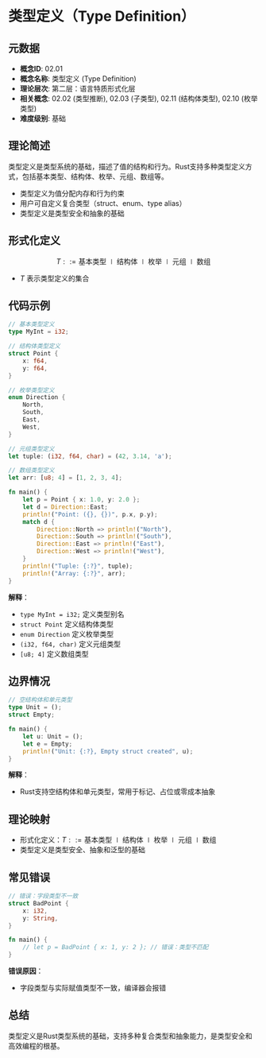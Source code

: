 # 类型定义（Type Definition）

## 元数据

- **概念ID**: 02.01
- **概念名称**: 类型定义 (Type Definition)
- **理论层次**: 第二层：语言特质形式化层
- **相关概念**: 02.02 (类型推断), 02.03 (子类型), 02.11 (结构体类型), 02.10 (枚举类型)
- **难度级别**: 基础

## 理论简述

类型定义是类型系统的基础，描述了值的结构和行为。Rust支持多种类型定义方式，包括基本类型、结构体、枚举、元组、数组等。

- 类型定义为值分配内存和行为约束
- 用户可自定义复合类型（struct、enum、type alias）
- 类型定义是类型安全和抽象的基础

## 形式化定义

```math
T ::= \text{基本类型} \mid \text{结构体} \mid \text{枚举} \mid \text{元组} \mid \text{数组}
```

- $T$ 表示类型定义的集合

## 代码示例

```rust
// 基本类型定义
type MyInt = i32;

// 结构体类型定义
struct Point {
    x: f64,
    y: f64,
}

// 枚举类型定义
enum Direction {
    North,
    South,
    East,
    West,
}

// 元组类型定义
let tuple: (i32, f64, char) = (42, 3.14, 'a');

// 数组类型定义
let arr: [u8; 4] = [1, 2, 3, 4];

fn main() {
    let p = Point { x: 1.0, y: 2.0 };
    let d = Direction::East;
    println!("Point: ({}, {})", p.x, p.y);
    match d {
        Direction::North => println!("North"),
        Direction::South => println!("South"),
        Direction::East => println!("East"),
        Direction::West => println!("West"),
    }
    println!("Tuple: {:?}", tuple);
    println!("Array: {:?}", arr);
}
```

**解释**：

- `type MyInt = i32;` 定义类型别名
- `struct Point` 定义结构体类型
- `enum Direction` 定义枚举类型
- `(i32, f64, char)` 定义元组类型
- `[u8; 4]` 定义数组类型

## 边界情况

```rust
// 空结构体和单元类型
type Unit = ();
struct Empty;

fn main() {
    let u: Unit = ();
    let e = Empty;
    println!("Unit: {:?}, Empty struct created", u);
}
```

**解释**：

- Rust支持空结构体和单元类型，常用于标记、占位或零成本抽象

## 理论映射

- 形式化定义：$T ::= \text{基本类型} \mid \text{结构体} \mid \text{枚举} \mid \text{元组} \mid \text{数组}$
- 类型定义是类型安全、抽象和泛型的基础

## 常见错误

```rust
// 错误：字段类型不一致
struct BadPoint {
    x: i32,
    y: String,
}

fn main() {
    // let p = BadPoint { x: 1, y: 2 }; // 错误：类型不匹配
}
```

**错误原因**：

- 字段类型与实际赋值类型不一致，编译器会报错

## 总结

类型定义是Rust类型系统的基础，支持多种复合类型和抽象能力，是类型安全和高效编程的根基。
